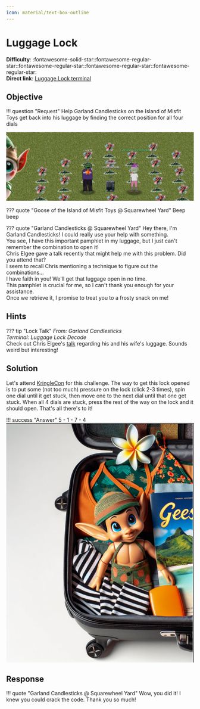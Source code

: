 ```yaml
---
icon: material/text-box-outline
---
```


# Luggage Lock

**Difficulty**: :fontawesome-solid-star::fontawesome-regular-star::fontawesome-regular-star::fontawesome-regular-star::fontawesome-regular-star:<br/>
**Direct link**: [Luggage Lock terminal](https://lockdecode.com/?&challenge=lockdecode&username=rack3t&id=96664788-74aa-42ca-866d-bf5b1b52c9f2&area=imt-squarewheelyard&location=34,31&tokens=&dna=ATATATTAATATATATATATATATATATATATCGATATGCATATATATATATGCATATATATATATATATATATATTAGCATATATATATATATGCATATATATATATGCATATATATTA)

## Objective

!!! question "Request"
    Help Garland Candlesticks on the Island of Misfit Toys get back into his luggage by finding the correct position for all four dials

![Garland Candlesticks](../img/objectives/o19/GarlandCandlesticks.jpg)

??? quote "Goose of the Island of Misfit Toys @ Squarewheel Yard"
    Beep beep

??? quote "Garland Candlesticks @ Squarewheel Yard"
    Hey there, I'm Garland Candlesticks! I could really use your help with something.<br/>
    You see, I have this important pamphlet in my luggage, but I just can't remember the combination to open it!<br/>
    Chris Elgee gave a talk recently that might help me with this problem. Did you attend that?<br/>
    I seem to recall Chris mentioning a technique to figure out the combinations...<br/>
    I have faith in you! We'll get that luggage open in no time.<br/>
    This pamphlet is crucial for me, so I can't thank you enough for your assistance.<br/>
    Once we retrieve it, I promise to treat you to a frosty snack on me!<br/>

## Hints
??? tip "Lock Talk"
    <i>From: Garland Candlesticks<br/>
    Terminal: Luggage Lock Decode</i><br/>
    Check out Chris Elgee's [talk](https://www.youtube.com/watch?v=ycM1hBSEyog) regarding his and his wife's luggage. Sounds weird but interesting!


## Solution
Let's attend [KringleCon](https://www.youtube.com/watch?v=ycM1hBSEyog) for this challenge.
The way to get this lock opened is to put some (not too much) pressure on the lock (click 2-3 times), spin one dial until it get stuck,
then move one to the next dial until that one get stuck. When all 4 dials are stuck, press the rest of the way on the lock and it should open.
That's all there's to it!

!!! success "Answer"
    5 - 1 - 7 - 4<br/>
    ![Win](../img/objectives/o19/win.jpg)
 
 
## Response
!!! quote "Garland Candlesticks @ Squarewheel Yard"
    Wow, you did it! I knew you could crack the code. Thank you so much!
    
